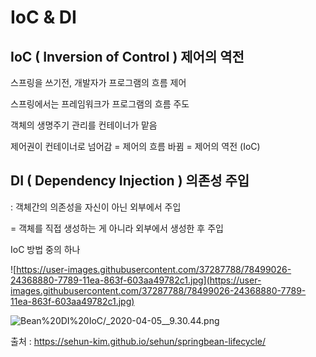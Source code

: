# IoC & DI

## IoC ( Inversion of Control ) 제어의 역전

스프링을 쓰기전, 개발자가 프로그램의 흐름 제어

스프링에서는 프레임워크가 프로그램의 흐름 주도  

객체의 생명주기 관리를 컨테이너가 맡음

제어권이 컨테이너로 넘어감 = 제어의 흐름 바뀜 = 제어의 역전 (IoC)

## DI ( Dependency Injection ) 의존성 주입

: 객체간의 의존성을 자신이 아닌 외부에서 주입 

= 객체를 직접 생성하는 게 아니라 외부에서 생성한 후 주입 

IoC 방법 중의 하나 

![https://user-images.githubusercontent.com/37287788/78499026-24368880-7789-11ea-863f-603aa49782c1.jpg](https://user-images.githubusercontent.com/37287788/78499026-24368880-7789-11ea-863f-603aa49782c1.jpg)

![Bean%20DI%20IoC/_2020-04-05__9.30.44.png](https://www.notion.so/Bean-DI-IoC-4d906437e07b44b5aab56604371d3536#e1315f7e52864d5eaea16c37fb88ab18)

출처 : https://sehun-kim.github.io/sehun/springbean-lifecycle/
